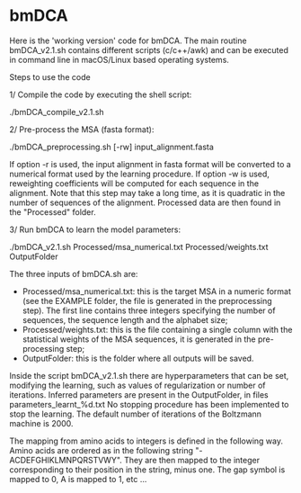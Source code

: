 # bmDCA

Here is the 'working version' code for bmDCA. The main routine
bmDCA\_v2.1.sh contains different scripts (c/c++/awk) and can be
executed in command line in macOS/Linux based operating systems.

Steps to use the code

1/ Compile the code by executing the shell script:

   ./bmDCA\_compile\_v2.1.sh

2/ Pre-process the MSA (fasta format):

   ./bmDCA\_preprocessing.sh [-rw] input\_alignment.fasta

If option -r is used, the input alignment in fasta format will be
converted to a numerical format used by the learning procedure. If
option -w is used, reweighting coefficients will be computed for each
sequence in the alignment. Note that this step may take a long time,
as it is quadratic in the number of sequences of the alignment.
Processed data are then found in the "Processed" folder.

3/ Run bmDCA to learn the model parameters:

  ./bmDCA\_v2.1.sh Processed/msa\_numerical.txt Processed/weights.txt
OutputFolder

The three inputs of bmDCA.sh are:

- Processed/msa\_numerical.txt: this is the target MSA in a numeric
format (see the EXAMPLE folder, the file is generated in the
preprocessing step). The first line contains three integers specifying
the number of sequences, the sequence length and the alphabet size;
- Processed/weights.txt: this is the file containing a single column
with the statistical weights of the MSA sequences, it is generated in
the pre-processing step;
- OutputFolder: this is the folder where all outputs will be saved.

Inside the script bmDCA\_v2.1.sh there are hyperparameters that can be
set, modifying the learning, such as values of regularization or
number of iterations. Inferred parameters are present in the
OutputFolder, in files parameters\_learnt\_%d.txt No stopping procedure
has been implemented to stop the learning. The default number of
iterations of the Boltzmann machine is 2000.

The mapping from amino acids to integers is defined in the following way. Amino acids are ordered as in the following string "-ACDEFGHIKLMNPQRSTVWY". They are then mapped to the integer corresponding to their position in the string, minus one. The gap symbol is mapped to 0, A is mapped to 1, etc ...
